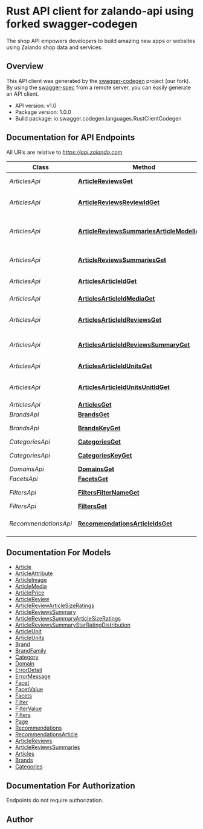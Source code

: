 # Rust API client for zalando-api   using forked swagger-codegen

The shop API empowers developers to build amazing new apps or websites using Zalando shop data and services.

## Overview
This API client was generated by the [swagger-codegen](https://github.com/iambotHQ/swagger-codegen) project (our fork).  By using the [swagger-spec](https://github.com/swagger-api/swagger-spec) from a remote server, you can easily generate an API client.

- API version: v1.0
- Package version: 1.0.0
- Build package: io.swagger.codegen.languages.RustClientCodegen


## Documentation for API Endpoints

All URIs are relative to *https://api.zalando.com*

Class | Method | HTTP request | Description
------------ | ------------- | ------------- | -------------
*ArticlesApi* | [**ArticleReviewsGet**](docs/ArticlesApi.md#articlereviewsget) | **Get** /article-reviews | Get Article Reviews
*ArticlesApi* | [**ArticleReviewsReviewIdGet**](docs/ArticlesApi.md#articlereviewsreviewidget) | **Get** /article-reviews/{reviewId} | Get Article Reviews by reviewId
*ArticlesApi* | [**ArticleReviewsSummariesArticleModelIdGet**](docs/ArticlesApi.md#articlereviewssummariesarticlemodelidget) | **Get** /article-reviews-summaries/{articleModelId} | Get Article Reviews Summaries by articleModelId
*ArticlesApi* | [**ArticleReviewsSummariesGet**](docs/ArticlesApi.md#articlereviewssummariesget) | **Get** /article-reviews-summaries | Get Article Reviews Summaries
*ArticlesApi* | [**ArticlesArticleIdGet**](docs/ArticlesApi.md#articlesarticleidget) | **Get** /articles/{articleId} | Get Article by articleId
*ArticlesApi* | [**ArticlesArticleIdMediaGet**](docs/ArticlesApi.md#articlesarticleidmediaget) | **Get** /articles/{articleId}/media | Get Article media by articleId
*ArticlesApi* | [**ArticlesArticleIdReviewsGet**](docs/ArticlesApi.md#articlesarticleidreviewsget) | **Get** /articles/{articleId}/reviews | Get Article reviews by articleId
*ArticlesApi* | [**ArticlesArticleIdReviewsSummaryGet**](docs/ArticlesApi.md#articlesarticleidreviewssummaryget) | **Get** /articles/{articleId}/reviews-summary | Get Article reviews summary by articleId
*ArticlesApi* | [**ArticlesArticleIdUnitsGet**](docs/ArticlesApi.md#articlesarticleidunitsget) | **Get** /articles/{articleId}/units | Get Article units by articleId
*ArticlesApi* | [**ArticlesArticleIdUnitsUnitIdGet**](docs/ArticlesApi.md#articlesarticleidunitsunitidget) | **Get** /articles/{articleId}/units/{unitId} | Get Article units by articleId snd unitId
*ArticlesApi* | [**ArticlesGet**](docs/ArticlesApi.md#articlesget) | **Get** /articles | Search for Articles
*BrandsApi* | [**BrandsGet**](docs/BrandsApi.md#brandsget) | **Get** /brands | Shop Brands
*BrandsApi* | [**BrandsKeyGet**](docs/BrandsApi.md#brandskeyget) | **Get** /brands/{key} | Get Single Brand by Key
*CategoriesApi* | [**CategoriesGet**](docs/CategoriesApi.md#categoriesget) | **Get** /categories | Shop Categories
*CategoriesApi* | [**CategoriesKeyGet**](docs/CategoriesApi.md#categorieskeyget) | **Get** /categories/{key} | Get Single Category by Key
*DomainsApi* | [**DomainsGet**](docs/DomainsApi.md#domainsget) | **Get** /domains | Shop Domains
*FacetsApi* | [**FacetsGet**](docs/FacetsApi.md#facetsget) | **Get** /facets | Shop Facets
*FiltersApi* | [**FiltersFilterNameGet**](docs/FiltersApi.md#filtersfilternameget) | **Get** /filters/{filterName} | Get Single Filter by filterName
*FiltersApi* | [**FiltersGet**](docs/FiltersApi.md#filtersget) | **Get** /filters | Shop Filters
*RecommendationsApi* | [**RecommendationsArticleIdsGet**](docs/RecommendationsApi.md#recommendationsarticleidsget) | **Get** /recommendations/{articleIds} | Get Recommendations by articleId


## Documentation For Models

 - [Article](docs/Article.md)
 - [ArticleAttribute](docs/ArticleAttribute.md)
 - [ArticleImage](docs/ArticleImage.md)
 - [ArticleMedia](docs/ArticleMedia.md)
 - [ArticlePrice](docs/ArticlePrice.md)
 - [ArticleReview](docs/ArticleReview.md)
 - [ArticleReviewArticleSizeRatings](docs/ArticleReviewArticleSizeRatings.md)
 - [ArticleReviewsSummary](docs/ArticleReviewsSummary.md)
 - [ArticleReviewsSummaryArticleSizeRatings](docs/ArticleReviewsSummaryArticleSizeRatings.md)
 - [ArticleReviewsSummaryStarRatingDistribution](docs/ArticleReviewsSummaryStarRatingDistribution.md)
 - [ArticleUnit](docs/ArticleUnit.md)
 - [ArticleUnits](docs/ArticleUnits.md)
 - [Brand](docs/Brand.md)
 - [BrandFamily](docs/BrandFamily.md)
 - [Category](docs/Category.md)
 - [Domain](docs/Domain.md)
 - [ErrorDetail](docs/ErrorDetail.md)
 - [ErrorMessage](docs/ErrorMessage.md)
 - [Facet](docs/Facet.md)
 - [FacetValue](docs/FacetValue.md)
 - [Facets](docs/Facets.md)
 - [Filter](docs/Filter.md)
 - [FilterValue](docs/FilterValue.md)
 - [Filters](docs/Filters.md)
 - [Page](docs/Page.md)
 - [Recommendations](docs/Recommendations.md)
 - [RecommendationsArticle](docs/RecommendationsArticle.md)
 - [ArticleReviews](docs/ArticleReviews.md)
 - [ArticleReviewsSummaries](docs/ArticleReviewsSummaries.md)
 - [Articles](docs/Articles.md)
 - [Brands](docs/Brands.md)
 - [Categories](docs/Categories.md)


## Documentation For Authorization
 Endpoints do not require authorization.


## Author



